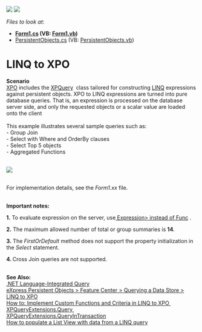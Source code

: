 <!-- default badges list -->
[![](https://img.shields.io/badge/Open_in_DevExpress_Support_Center-FF7200?style=flat-square&logo=DevExpress&logoColor=white)](https://supportcenter.devexpress.com/ticket/details/E642)
[![](https://img.shields.io/badge/📖_How_to_use_DevExpress_Examples-e9f6fc?style=flat-square)](https://docs.devexpress.com/GeneralInformation/403183)
<!-- default badges end -->
<!-- default file list -->
*Files to look at*:

* **[Form1.cs](./CS/E642/Form1.cs) (VB: [Form1.vb](./VB/E642/Form1.vb))**
* [PersistentObjects.cs](./CS/E642/PersistentObjects.cs) (VB: [PersistentObjects.vb](./VB/E642/PersistentObjects.vb))
<!-- default file list end -->
# LINQ to XPO


<p><strong>Scenario</strong><br /><a href="https://documentation.devexpress.com/#XPO/CustomDocument1998">XPO</a> includes the<em> </em><a href="https://documentation.devexpress.com/#XPO/clsDevExpressXpoXPQuery%7eT%7etopic">XPQuery<T></a>  class tailored for constructing <a href="http://msdn.microsoft.com/en-us/library/vstudio/bb397926.aspx">LINQ</a> expressions against persistent objects. XPO to LINQ expressions are turned into pure database queries. That is, an expression is processed on the database server side, and only the requested objects or a scalar value are loaded onto the client<br /><br />This example illustrates several sample queries such as:<br />- Group Join<br />- Select with Where and OrderBy clauses<br />- Select Top 5 objects <br />- Aggregated Functions</p>
<p><br /><img src="https://raw.githubusercontent.com/DevExpress-Examples/linq-to-xpo-e642/13.1.4+/media/c0d05f92-2d23-11e4-80b8-00155d624807.png"><br /><br /></p>
<p>For implementation details, see the <em>Form1.xx </em>file.<br /><br /></p>
<p><strong>Important notes:<br /></strong></p>
<p><strong>1.</strong> To evaluate expression on the server, use<a href="http://stackoverflow.com/questions/793571/why-would-you-use-expressionfunct-rather-than-funct"> Expression<Func<T>> instead of Func<T></a> . </p>
<p><strong>2.</strong> The maximum allowed number of total or group summaries is <strong>14</strong>.</p>
<p><strong>3.</strong> The <em>FirstOrDefault </em>method does not support the property initialization in the <em>Select </em>statement.</p>
<p><strong>4. </strong>Cross Join<em> </em>queries are not supported.<br /><br /></p>
<p><strong>See Also:<br /></strong><a href="http://msdn2.microsoft.com/en-us/library/bb308959.aspx">.NET Language-Integrated Query</a> <br /><a href="https://documentation.devexpress.com/#XPO/CustomDocument4060">eXpress Persistent Objects > Feature Center > Querying a Data Store > LINQ to XPO</a><br /><a href="https://documentation.devexpress.com/#XPO/CustomDocument9948">How to: Implement Custom Functions and Criteria in LINQ to XPO </a> <br /><a href="https://documentation.devexpress.com/#XPO/DevExpressXpoXPQueryExtensions_Query[T]topic">XPQueryExtensions.Query<T> </a> <br /><a href="https://documentation.devexpress.com/XPO/DevExpressXpoXPQueryExtensions_QueryInTransaction[T]topic.aspx">XPQueryExtensions.QueryInTransaction<T></a> <br /><a href="https://www.devexpress.com/Support/Center/p/E859">How to populate a List View with data from a LINQ query</a></p>

<br/>


